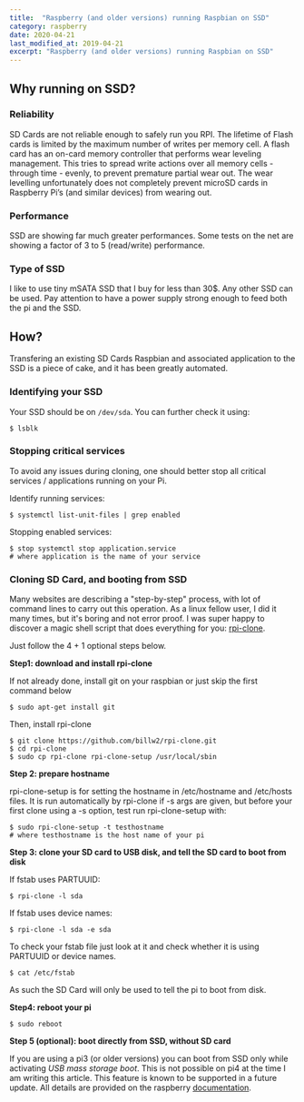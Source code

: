 ```yaml
---
title:  "Raspberry (and older versions) running Raspbian on SSD"
category: raspberry
date: 2020-04-21
last_modified_at: 2019-04-21
excerpt: "Raspberry (and older versions) running Raspbian on SSD"
---
```


## Why running on SSD?

### Reliability
SD Cards are not reliable enough to safely run you RPI. The lifetime of Flash cards is limited by the maximum number of writes per memory cell. A flash card has an on-card memory controller that performs wear leveling management. This tries to spread write actions over all memory cells - through time - evenly, to prevent premature partial wear out. The wear levelling unfortunately does not completely prevent microSD cards in Raspberry Pi’s (and similar devices) from wearing out.

### Performance
SSD are showing far much greater performances. Some tests on the net are showing a factor of 3 to 5  (read/write) performance.

### Type of SSD
I like to use tiny mSATA SSD that I buy for less than 30$. Any other SSD can be used.
Pay attention to have a power supply strong enough to feed both the pi and the SSD.

## How?
Transfering an existing SD Cards Raspbian and associated application to the SSD is a piece of cake, and it has been greatly automated.

### Identifying your SSD
Your SSD should be on `/dev/sda`. 
You can further check it using:

    $ lsblk

### Stopping critical services
To avoid any issues during cloning, one should better stop all critical services / applications running on your Pi.

Identify running services:

    $ systemctl list-unit-files | grep enabled

Stopping enabled services:

    $ stop systemctl stop application.service
    # where application is the name of your service

### Cloning SD Card, and booting from SSD

Many websites are describing a "step-by-step" process, with lot of command lines to carry out this operation.
As a linux fellow user, I did it many times, but it's boring and not error proof. I was super happy to discover 
a magic shell script that does everything for you: [rpi-clone][rpi-clone].

Just follow the 4 + 1 optional steps below.

**Step1: download and install rpi-clone**

If not already done, install git on your raspbian or just skip the first command below

    $ sudo apt-get install git

Then, install rpi-clone

    $ git clone https://github.com/billw2/rpi-clone.git 
	$ cd rpi-clone
	$ sudo cp rpi-clone rpi-clone-setup /usr/local/sbin

**Step 2: prepare hostname**

rpi-clone-setup is for setting the hostname in /etc/hostname and /etc/hosts files. It is run automatically by rpi-clone if -s args are given, but before your first clone using a -s option, test run rpi-clone-setup with:

    $ sudo rpi-clone-setup -t testhostname
    # where testhostname is the host name of your pi


**Step 3: clone your SD card to USB disk, and tell the SD card to boot from disk**

If fstab uses PARTUUID:

    $ rpi-clone -l sda

If fstab uses device names:

	$ rpi-clone -l sda -e sda

To check your fstab file just look at it and check whether it is using PARTUUID or device names.

    $ cat /etc/fstab

As such the SD Card will only be used to tell the pi to boot from disk.

**Step4: reboot your pi**

    $ sudo reboot


**Step 5 (optional): boot directly from SSD, without SD card**

If you are using a pi3 (or older versions) you can boot from SSD only while activating *USB mass storage boot*.
This is not possible on pi4 at the time I am writing this article. This feature is known to be supported in a future update.
All details are provided on the raspberry [documentation][rpi-usb-mass-storage-boot].

[microSD]: https://hackernoon.com/raspberry-pi-4b-msata-ssd-vs-microsd-dg3j33ju
[rpi-clone]: https://github.com/billw2/rpi-clone
[rpi-usb-mass-storage-boot]: https://www.raspberrypi.org/documentation/hardware/raspberrypi/bootmodes/msd.md
